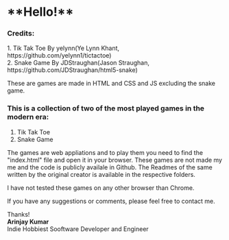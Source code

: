 <h1>**Hello!**</h1>

<h3>Credits:</h3> 
1. Tik Tak Toe By yelynn(Ye Lynn Khant, https://github.com/yelynn1/tictactoe)<br>
2. Snake Game By JDStraughan(Jason Straughan, https://github.com/JDStraughan/html5-snake)<br>
         
These are games are made in HTML and CSS and JS excluding the snake game.

<h3>This is a collection of two of the most played games in the modern era:</h3>

1. Tik Tak Toe
2. Snake Game

The games are web appliations and to play them you need to find the "index.html" file and open it in your browser.
These games are not made my me and the code is publicly availale in Github.
The Readmes of the same written by the original creator is available in the respective folders.

I have not tested these games on any other browser than Chrome.

If you have any suggestions or comments, please feel free to contact me.

Thanks!<br>
<b>Arinjay Kumar</b><br>
<p1>Indie Hobbiest Sooftware Developer and Engineer</p1>
